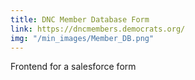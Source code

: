```yaml
---
title: DNC Member Database Form
link: https://dncmembers.democrats.org/
img: "/min_images/Member_DB.png"
---
```


Frontend for a salesforce form